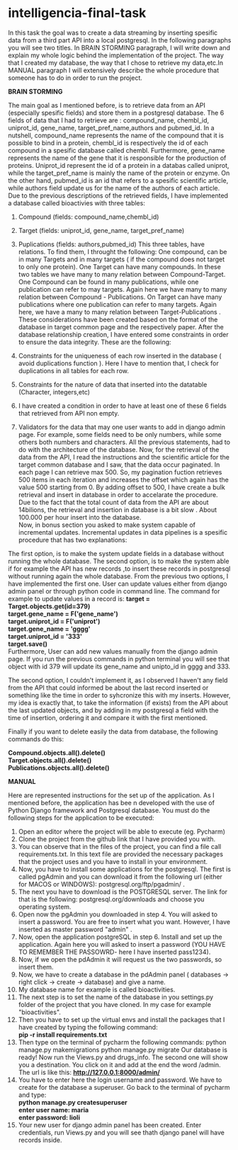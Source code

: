 # intelligencia-final-task
In this task the goal was to create a data streaming by inserting spesific data from a third part API into a local postgresql. In the following paragraphs you will see two titles. In BRAIN STORMING paragraph, I will write down and explain my whole logic behind the implementation of the project. The way that I created my database, the way that I chose to retrieve my data,etc.In MANUAL paragraph I will extensively describe the whole procedure that someone has to do in order to run the project.

**BRAIN STORMING**

The main goal as I mentioned before, is to retrieve data from an API (especially spesific fields) and store them in a postgresql database. The 6 fields of data that I had to retrieve are : compound_name, chembl_id, uniprot_id, gene_name, target_pref_name,authors and pubmed_id. In a nutshell, compound_name represents the name of the compound that it is possible to bind in a protein, chembl_id is respectively the id of each compound in a spesific database called chembl. Furthermore, gene_name represents the name of the gene that it is responsible for the production of proteins. Uniprot_id represent the id of a protein in a databas called uniprot, while the target_pref_name is mainly the name of the protein or enzyme. On the other hand, pubmed_id is an id that refers to a spesific scientific article, while authors field update us for the name of the authors of each article. Due to the previous descriptions of the retrieved fields, I have implemented a database called bioactivies with three tables:

1. Compound (fields: compound_name,chembl_id)

2. Target (fields: uniprot_id, gene_name, target_pref_name)

3. Puplications (fields: authors,pubmed_id) This three tables, have relations. To find them, I throught the following: One compound, can be in many Targets and in many targets ( if the compound does not target to only one protein). One Target can have many compounds. In these two tables we have many to many relation between Compound-Target. One Compound can be found in many publications, while one publication can refer to may targets. Again here we have many to many relation between Compound - Publications. On Target can have many publications where one publication can refer to many targets. Again here, we have a many to many relation between Target-Publications . These considerations have been created based on the format of the database in target common page and the respectively paper. After the database relationship creation, I have entered some constraints in order to ensure the data integrity. These are the following:

1. Constraints for the uniqueness of each row inserted in the database ( avoid duplications function ). Here I have to mention that, I check for duplications in all tables for each row. 

2. Constraints for the nature of data that inserted into the datatable (Character, integers,etc)

3. I have created a condition in order to have at least one of these 6 fields that retrieved from API non empty.

4. Validators for the data that may one user wants to add in django admin page. For example, some fields need to be only numbers, while some others both numbers and characters. All the previous statements, had to do with the architecture of the database. Now, for the retrieval of the data from the API, I read the instructions and the scientific article for the target common database and I saw, that the data occur paginated. In each page I can retrieve max 500. So, my pagination fuction retrieves 500 items in each iteration and increases the offset which again has the value 500 starting from 0. By adding offset to 500, I have create a bulk retrieval and insert in database in order to accelarate the procedure. Due to the fact that the total count of data from the API are about 14bilions, the retrieval and insertion in database is a bit slow . About 100.000 per hour insert into the database.<br/>
Now, in bonus section you asked to make system capable of incremental updates. Incremental updates in data pipelines is a spesific procedure that has two explanations:

The first option, is to make the system update fields in a database without running the whole database.
The second option, is to make the system able if for example the API has new records ,to insert these records in postgresql without running again the whole database. From the previous two options, I have implemented the first one. User can update values either from django admin panel or through python code in command line. The command for example to update values in a record is:
**target = Target.objects.get(id=379)**<br/>
**target.gene_name = F('gene_name')**<br/>
**target.uniprot_id = F('uniprot')**<br/>
**target.gene_name = 'gggg'**<br/>
**target.uniprot_id = '333'**<br/>
**target.save()**<br/>
Furthermore, User can add new values manually from the django admin page.
If you run the previous commands in python terminal you will see that object with id 379 will update its gene_name and unipto_id in gggg and 333.

The second option, I couldn't implement it, as I observed I haven't any field from the API that could informed be about the last record inserted or something like the time in order to syhcronize this with my inserts. However, my idea is exactly that, to take the information (if exists) from the API about the last updated objects, and by adding in my postgresql a field with the time of insertion, ordering it and compare it with the first mentioned.

Finally if you want to delete easily the data from database, the following commands do this:

**Compound.objects.all().delete()**<br/>
**Target.objects.all().delete()**<br/>
**Publications.objects.all().delete()**<br/>


**MANUAL**

Here are represented instructions for the set up of the application. As I mentioned before, the application has bee n developed with the use of Python Django framework and Postgresql database. You must do the following steps for the application to be executed:

1. Open an editor where the project will be able to execute (eg. Pycharm) 
2. Clone the project from the github link that I have provided you with.<br/>
3. You can observe that in the files of the project, you can find a file call requirements.txt. In this text file are provided the necessary packages that the project uses and you have to install in your environment.<br/>
4. Now, you have to install some applications for the postgresql. The first is called pgAdmin and you can download it from the following url (either for MACOS or WINDOWS): postgresql.org/ftp/pgadmin/ .<br/>
5. The next you have to download is the POSTGRESQL server. The link for that is the following: postgresql.org/downloads and choose you operating system.<br/>
6. Open now the pgAdmin you downloaded in step 4. You will asked to insert a password. You are free to insert what you want. However, I have inserted as master password "admin" .<br/>
7. Now, open the application postgreSQL in step 6. Install and set up the application. Again here you will asked to insert a password (YOU HAVE TO REMEMBER THE PASSOWRD- here I have inserted pass1234).<br/>
8. Now, if we open the pdAdmin it will request us the two passwords, so insert them.<br/>
9. Now, we have to create a database in the pdAdmin panel ( databases -> right click -> create -> database) and give a name.<br/>
10. My database name for example is called bioactivities.<br/>
11. The next step is to set the name of the database in you settings.py folder of the project that you have cloned. In my case for example "bioactivities". <br/>
12. Then you have to set up the virtual envs and install the packages that I have created by typing the following command: <br/>
**pip -r install requirements.txt** <br/>
13. Then type on the terminal of pycharm the following commands: python manage.py makemigrations python manage.py migrate
Our database is ready! Now run the Views.py and drugs_info. The second one will show you a destination. You click on it and add at the end the word /admin. The url is like this: **http://127.0.0.1:8000/admin/** <br/>
14. You have to enter here the login username and password. We have to create for the database a superuser. Go back to the terminal of pycharm and type: <br/>
**python manage.py createsuperuser**<br/>
**enter user name: maria** <br/>
**enter password: lioli**<br/>
15. Your new user for django admin panel has been created. Enter credentials, run Views.py and you will see thath django panel will have records inside.





